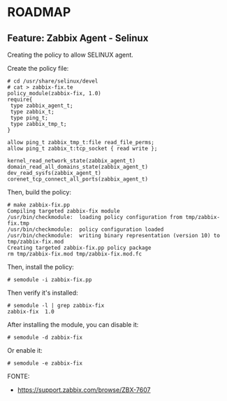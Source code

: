 # ROADMAP

## Feature: Zabbix Agent - Selinux

Creating the policy to allow SELINUX agent.

Create the policy file:

```
# cd /usr/share/selinux/devel
# cat > zabbix-fix.te
policy_module(zabbix-fix, 1.0)
require{
 type zabbix_agent_t;
 type zabbix_t;
 type ping_t;
 type zabbix_tmp_t;
}

allow ping_t zabbix_tmp_t:file read_file_perms;
allow ping_t zabbix_t:tcp_socket { read write };

kernel_read_network_state(zabbix_agent_t)
domain_read_all_domains_state(zabbix_agent_t)
dev_read_sysfs(zabbix_agent_t)
corenet_tcp_connect_all_ports(zabbix_agent_t)
```

Then, build the policy:
```
# make zabbix-fix.pp
Compiling targeted zabbix-fix module
/usr/bin/checkmodule:  loading policy configuration from tmp/zabbix-fix.tmp
/usr/bin/checkmodule:  policy configuration loaded
/usr/bin/checkmodule:  writing binary representation (version 10) to tmp/zabbix-fix.mod
Creating targeted zabbix-fix.pp policy package
rm tmp/zabbix-fix.mod tmp/zabbix-fix.mod.fc
```

Then, install the policy:
```
# semodule -i zabbix-fix.pp
```
Then verify it's installed:
```
# semodule -l | grep zabbix-fix
zabbix-fix	1.0
```

After installing the module, you can disable it:
```
# semodule -d zabbix-fix
```

Or enable it:
```
# semodule -e zabbix-fix
```

FONTE:
* https://support.zabbix.com/browse/ZBX-7607

